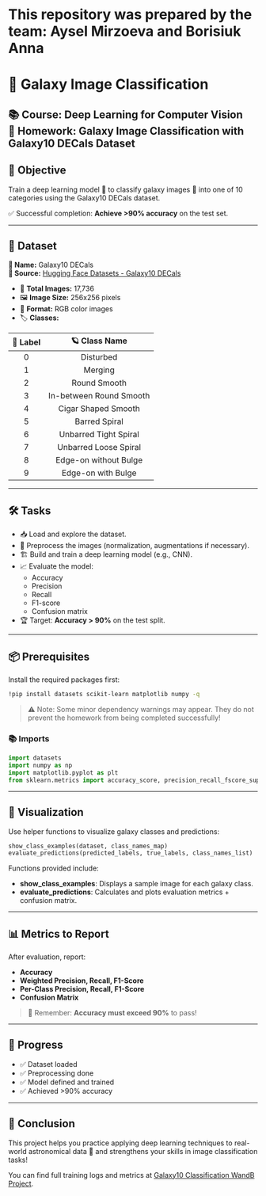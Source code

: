 # This repository was prepared by the team: Aysel Mirzoeva and Borisiuk Anna
# 🌌 Galaxy Image Classification
**📚 Course:** Deep Learning for Computer Vision  
**📝 Homework:** Galaxy Image Classification with Galaxy10 DECals Dataset
---

## 🎯 Objective
Train a deep learning model 🧠 to classify galaxy images 🌌 into one of 10 categories using the Galaxy10 DECals dataset.

✅ Successful completion: **Achieve >90% accuracy** on the test set.

---

## 📂 Dataset
**📛 Name:** Galaxy10 DECals  
**🔗 Source:** [Hugging Face Datasets - Galaxy10 DECals](https://huggingface.co/datasets/matthieulel/galaxy10_decals)

- 📸 **Total Images:** 17,736  
- 🖼️ **Image Size:** 256x256 pixels  
- 🎨 **Format:** RGB color images  
- 🏷️ **Classes:**  

| 🔢 Label | 🪐 Class Name                  |
|:-------:|:------------------------------:|
| 0        | Disturbed                     |
| 1        | Merging                       |
| 2        | Round Smooth                  |
| 3        | In-between Round Smooth       |
| 4        | Cigar Shaped Smooth            |
| 5        | Barred Spiral                  |
| 6        | Unbarred Tight Spiral          |
| 7        | Unbarred Loose Spiral          |
| 8        | Edge-on without Bulge          |
| 9        | Edge-on with Bulge             |

---

## 🛠️ Tasks
- 📥 Load and explore the dataset.
- 🧹 Preprocess the images (normalization, augmentations if necessary).
- 🏗️ Build and train a deep learning model (e.g., CNN).
- 📈 Evaluate the model:
  - Accuracy
  - Precision
  - Recall
  - F1-score
  - Confusion matrix
- 🏆 Target: **Accuracy > 90%** on the test split.

---

## 📦 Prerequisites
Install the required packages first:

```bash
!pip install datasets scikit-learn matplotlib numpy -q
```

> ⚠️ Note: Some minor dependency warnings may appear. They do not prevent the homework from being completed successfully!

### 📚 Imports
```python
import datasets
import numpy as np
import matplotlib.pyplot as plt
from sklearn.metrics import accuracy_score, precision_recall_fscore_support, confusion_matrix, ConfusionMatrixDisplay
```

---

## 👀 Visualization
Use helper functions to visualize galaxy classes and predictions:

```python
show_class_examples(dataset, class_names_map)
evaluate_predictions(predicted_labels, true_labels, class_names_list)
```

Functions provided include:
- **show_class_examples**: Displays a sample image for each galaxy class.
- **evaluate_predictions**: Calculates and plots evaluation metrics + confusion matrix.

---

## 📊 Metrics to Report
After evaluation, report:
- **Accuracy**
- **Weighted Precision, Recall, F1-Score**
- **Per-Class Precision, Recall, F1-Score**
- **Confusion Matrix**

> 🎯 Remember: **Accuracy must exceed 90%** to pass!

---

## 🚀 Progress
- ✅ Dataset loaded
- ✅ Preprocessing done
- ✅ Model defined and trained
- ✅ Achieved >90% accuracy

---

## 🌟 Conclusion
This project helps you practice applying deep learning techniques to real-world astronomical data 🌠 and strengthens your skills in image classification tasks!

You can find full training logs and metrics at [Galaxy10 Classification WandB Project]([https://wandb.ai/a8or1suk-skoltech/galaxy10_classification?nw=nwusera8or1suk](https://api.wandb.ai/links/a8or1suk-skoltech/au45iu2h)).


